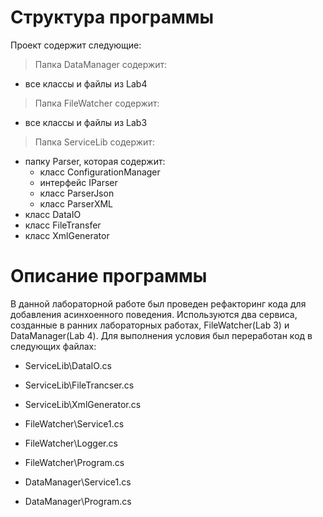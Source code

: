 # Структура программы
Проект содержит следующие:

> Папка DataManager содержит:
- все классы и файлы из Lab4

> Папка FileWatcher содержит:
- все классы и файлы из Lab3

> Папка ServiceLib содержит:
  - папку Parser, которая содержит:
    - класс ConfigurationManager
    - интерфейс IParser
    - класс ParserJson
    - класс ParserXML
- класс DataIO
- класс FileTransfer
- класс XmlGenerator

# Описание программы
В данной лабораторной работе был проведен рефакторинг кода для добавления асинхоенного поведения. Используются два сервиса, созданные в ранних лабораторных работах, FileWatcher(Lab 3) и DataManager(Lab 4). Для выполнения условия был переработан код в следующих файлах:
- ServiceLib\DataIO.cs
- ServiceLib\FileTrancser.cs
- ServiceLib\XmlGenerator.cs

- FileWatcher\Service1.cs
- FileWatcher\Logger.cs
- FileWatcher\Program.cs

- DataManager\Service1.cs
- DataManager\Program.cs
